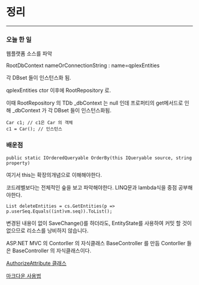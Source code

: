 
# 정리
---
### 오늘 한 일
웹플랫폼 소스를 파악

RootDbContext
nameOrConnectionString : name=qplexEntities

각 DBset 들이 인스턴스화 됨.

qplexEntities ctor 이후에 RootRepository 로.

이때 RootRepository 의 TDb _dbContext 는 null 인데
프로퍼티의 get메서드로 인해 _dbContext 가 각 DBset 들이 인스턴스화됨.

<pre><code>Car c1; // c1은 Car 의 객체
c1 = Car(); // 인스턴스</code></pre>

### 배운점
<pre><code>public static IOrderedQueryable OrderBy(this IQueryable source, string property)</code></pre>
여기서 this는 확장의개념으로 이해해야한다.

코드레벨보다는 전체적인 숲을 보고 파악해야한다.
LINQ문과 lambda식을 중점 공부해야한다.

<pre><code>List deleteEntities = cs.GetEntities(p => p.userSeq.Equals((int)vm.seq)).ToList();</code></pre>

변경된 내용이 없이 SaveChange()를 하더라도, 
EntityState를 사용하여 커밋 할 것이 없으므로 리소스를 낭비하지 않습니다.

ASP.NET MVC 의 Contorller 의 자식클래스 BaseController 를 만듬
Contorller 들은 BaseController 의 자식클래스이다.

[AuthorizeAttribute 클래스](https://blog.aliencube.org/ko/2015/02/17/distinguishing-forbidden-from-unauhthorized-in-aspnet-mvc-apps/)

[마크다운 사용법](https://gist.github.com/ihoneymon/652be052a0727ad59601)